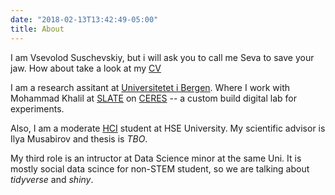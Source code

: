 ```yaml
---
date: "2018-02-13T13:42:49-05:00"
title: About
---
```


I am Vsevolod Suschevskiy, but i will ask you to call me Seva to save your jaw. How about take a look at my [CV](https://github.com/vvseva/cv/raw/master/Vsevolod_Suschevskiy_sCV.pdf)

I am a research assitant at [Universitetet i Bergen](https://www.uib.no/en/persons/Vsevolod.Suschevskiy). Where I work with Mohammad Khalil at [SLATE](https://slate.uib.no/) on [CERES](https://ceres.apps.slate.uib.no/experiment/) -- a custom build digital lab for experiments.

Also, I am a moderate [HCI](https://spb.hse.ru/en/ma/computer/) student at HSE University. My scientific advisor is Ilya Musabirov and thesis is _TBO_.

My third role is an intructor at Data Science minor at the same Uni. It is mostly social data scince for non-STEM student, so we are talking about _tidyverse_ and _shiny_.


